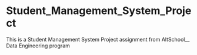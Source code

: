 # Student_Management_System_Project
This is a Student Management System Project assignment from AltSchool__ Data Engineering program

